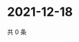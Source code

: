 # 2021-12-18

共 0 条

<!-- BEGIN WEIBO -->
<!-- 最后更新时间 Sat Dec 18 2021 12:00:42 GMT+0800 (China Standard Time) -->

<!-- END WEIBO -->
